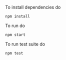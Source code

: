 To install dependencies do
```
npm install
```


To run do
```
npm start
```


To run test suite do
```
npm test
```
